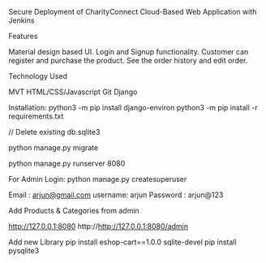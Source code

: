 
Secure Deployment of CharityConnect Cloud-Based Web Application with Jenkins 

Features

Material design based UI.
Login and Signup functionality.
Customer can register and purchase the product.
See the order history and edit order.

Technology Used

MVT
HTML/CSS/Javascript
Git
Django

Installation:
python3 -m pip install django-environ 
python3 -m pip install -r requirements.txt

// Delete existing db.sqlite3

python manage.py migrate

python manage.py runserver 8080

For Admin Login:
python manage.py createsuperuser

Email : arjun@gmail.com
username: arjun
Password : arjun@123


Add Products & Categories from admin

http://127.0.0.1:8080
http://http://127.0.0.1:8080/admin

Add new Library 
pip install eshop-cart==1.0.0
sqlite-devel
pip install pysqlite3



